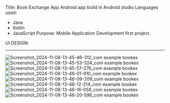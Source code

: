 Title: Book Exchange App
Android app build in Android studio
Languages used:
- Java
- Kotlin
- JavaScript
Purpose: Mobile Application Development first project.


UI DESIGN:
________________________________________
![Screenshot_2024-11-08-13-45-46-312_com example bookex](https://github.com/user-attachments/assets/e408704f-f1ef-4945-9b1a-daee9823e476)
![Screenshot_2024-11-08-13-45-53-324_com example bookex](https://github.com/user-attachments/assets/4f50aae3-51e2-4de8-9d49-54628432f243)
![Screenshot_2024-11-08-13-45-57-276_com example bookex](https://github.com/user-attachments/assets/af26b8f2-fce1-4c4c-8018-bc09419ca850)
![Screenshot_2024-11-08-13-46-01-910_com example bookex](https://github.com/user-attachments/assets/ce0b7740-2897-4c5f-9f67-a8f2c3137ca2)
![Screenshot_2024-11-08-13-46-09-209_com example bookex](https://github.com/user-attachments/assets/9a7a24a7-134f-4210-8db3-ae78c67f7934)
![Screenshot_2024-11-08-13-46-12-214_com example bookex](https://github.com/user-attachments/assets/2267440e-22bd-403a-ba66-7652033774ca)
![Screenshot_2024-11-08-13-46-16-058_com example bookex](https://github.com/user-attachments/assets/7749bc6b-55bc-471d-893c-e45daec5a1ec)
![Screenshot_2024-11-08-13-46-20-596_com example bookex](https://github.com/user-attachments/assets/4287335f-78c3-4fca-b116-40e5b410cf32)
